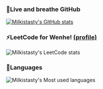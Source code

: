 ### 🌱Live and breathe GitHub
[![Milkistasty's GitHub stats](https://github-readme-stats.vercel.app/api?username=Milkistasty&hide_title=true)](https://github.com/anuraghazra/github-readme-stats)

### ⚡LeetCode for Wenhe! [(profile)](https://leetcode.com/wenhewangcrane/)
![Milkistasty's LeetCode stats](https://leetcard.jacoblin.cool/wenhewangcrane?theme=unicorn&font=ABeeZee&ext=activity)

### 💬Languages
![Milkistasty's Most used languages](https://github-readme-stats.vercel.app/api/top-langs?username=Milkistasty&show_icons=true&count_private=true&theme=gotham)



<!--
**Milkistasty/Milkistasty** is a ✨ _special_ ✨ repository because its `README.md` (this file) appears on your GitHub profile.

Here are some ideas to get you started:

- 🔭 I’m currently working on ...
- 🌱 I’m currently learning ...
- 👯 I’m looking to collaborate on ...
- 🤔 I’m looking for help with ...
- 💬 Ask me about ...
- 📫 How to reach me: ...
- 😄 Pronouns: ...
- ⚡ Fun fact: ...
-->
